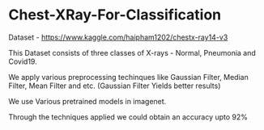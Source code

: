 # Chest-XRay-For-Classification
Dataset - https://www.kaggle.com/haipham1202/chestx-ray14-v3

This Dataset consists of three classes of X-rays - Normal, Pneumonia and Covid19.

We apply various preprocessing techinques like Gaussian Filter, Median Filter, Mean Filter and etc. (Gaussian Filter Yields better results)

We use Various pretrained models in imagenet. 

Through the techniques applied we could obtain an accuracy upto 92% 
